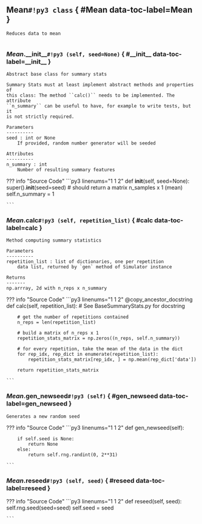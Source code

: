 ## **Mean**`#!py3 class` { #Mean data-toc-label=Mean }


```
Reduces data to mean
    
```

### *Mean*.**\_\_init\_\_**`#!py3 (self, seed=None)` { #\_\_init\_\_ data-toc-label=\_\_init\_\_ }


```
Abstract base class for summary stats

Summary Stats must at least implement abstract methods and properties of
this class: The method ``calc()`` needs to be implemented. The attribute
``n_summary`` can be useful to have, for example to write tests, but it
is not strictly required.

Parameters
----------
seed : int or None
    If provided, random number generator will be seeded

Attributes
----------
n_summary : int
    Number of resulting summary features
```


??? info "Source Code" 
	```py3 linenums="1 1 2" 
	def __init__(self, seed=None):
	    super().__init__(seed=seed)
	    # should return a matrix n_samples x 1 (mean)
	    self.n_summary = 1
	
	```
### *Mean*.**calc**`#!py3 (self, repetition_list)` { #calc data-toc-label=calc }


```
Method computing summary statistics

Parameters
----------
repetition_list : list of dictionaries, one per repetition
    data list, returned by `gen` method of Simulator instance

Returns
-------
np.arrray, 2d with n_reps x n_summary
```


??? info "Source Code" 
	```py3 linenums="1 1 2" 
	@copy_ancestor_docstring
	def calc(self, repetition_list):
	    # See BaseSummaryStats.py for docstring
	
	    # get the number of repetitions contained
	    n_reps = len(repetition_list)
	
	    # build a matrix of n_reps x 1
	    repetition_stats_matrix = np.zeros((n_reps, self.n_summary))
	
	    # for every repetition, take the mean of the data in the dict
	    for rep_idx, rep_dict in enumerate(repetition_list):
	        repetition_stats_matrix[rep_idx, ] = np.mean(rep_dict['data'])
	
	    return repetition_stats_matrix
	
	```
### *Mean*.**gen\_newseed**`#!py3 (self)` { #gen\_newseed data-toc-label=gen\_newseed }


```
Generates a new random seed
```


??? info "Source Code" 
	```py3 linenums="1 1 2" 
	def gen_newseed(self):
	    
	    if self.seed is None:
	        return None
	    else:
	        return self.rng.randint(0, 2**31)
	
	```
### *Mean*.**reseed**`#!py3 (self, seed)` { #reseed data-toc-label=reseed }



??? info "Source Code" 
	```py3 linenums="1 1 2" 
	def reseed(self, seed):
	    self.rng.seed(seed=seed)
	    self.seed = seed
	
	```
